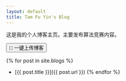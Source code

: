 ```yaml
---
layout: default
title: Tam Fu Yin's Blog
---
```


这是我的个人博客主页。主要发布算法竞赛内容。

<button id="uploadBtn">📝 一键上传博客</button>

<script>
document.getElementById("uploadBtn").addEventListener("click", async () => {
  const token = "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"; // ⚠️ 不推荐放在网页中！仅测试用
  const owner = "tamfuyin";
  const repo = "tamfuyin.github.io";

  const response = await fetch(`https://api.github.com/repos/${owner}/${repo}/dispatches`, {
    method: "POST",
    headers: {
      "Accept": "application/vnd.github.v3+json",
      "Authorization": `token ${token}`,
    },
    body: JSON.stringify({
      event_type: "deploy_blog",
    }),
  });

  if (response.ok) {
    alert("✅ 已自动上传！");
  } else {
    alert("❌ 触发失败，请检查 token 或权限。");
  }
});
</script>


{% for post in site.blogs %}
- [{{ post.title }}]({{ post.url }})
{% endfor %}